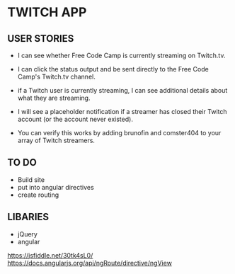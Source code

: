 # TWITCH APP

## USER STORIES

* I can see whether Free Code Camp is currently streaming on Twitch.tv.

* I can click the status output and be sent directly to the Free Code Camp's Twitch.tv channel.

* if a Twitch user is currently streaming, I can see additional details about what they are streaming.

* I will see a placeholder notification if a streamer has closed their Twitch account (or the account never existed). 

* You can verify this works by adding brunofin and comster404 to your array of Twitch streamers.

## TO DO
* Build site
* put into angular directives
* create routing

## LIBARIES
* jQuery
* angular

https://jsfiddle.net/30tk4sL0/
https://docs.angularjs.org/api/ngRoute/directive/ngView
